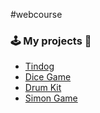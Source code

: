  #webcourse 

<section id="content">
 <h3>🕹️ My projects 💾</h3>
      <p>
      <ul>
      <li><a href="https://jhallsson.github.io/webcourse/tindog/">Tindog</a></li>
      <li><a href="https://jhallsson.github.io/webcourse/dicegame/">Dice Game</a></li>
      <li><a href="https://jhallsson.github.io/webcourse/drumkit/">Drum Kit</a></li>
       <li><a href="https://jhallsson.github.io/webcourse/simongame/">Simon Game</a></li>
    </ul>
  </p>
  </section>
